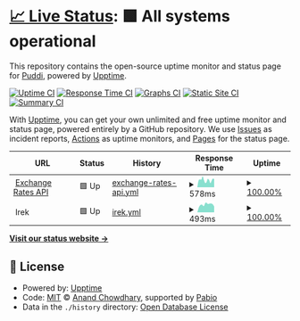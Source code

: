 # [📈 Live Status](https://PuddiDuddi.github.io/statuspage): <!--live status--> **🟩 All systems operational**

This repository contains the open-source uptime monitor and status page for [Puddi](https://upptime.js.org), powered by [Upptime](https://github.com/upptime/upptime).

[![Uptime CI](https://github.com/PuddiDuddi/statuspage/workflows/Uptime%20CI/badge.svg)](https://github.com/PuddiDuddi/statuspage/actions?query=workflow%3A%22Uptime+CI%22)
[![Response Time CI](https://github.com/PuddiDuddi/statuspage/workflows/Response%20Time%20CI/badge.svg)](https://github.com/PuddiDuddi/statuspage/actions?query=workflow%3A%22Response+Time+CI%22)
[![Graphs CI](https://github.com/PuddiDuddi/statuspage/workflows/Graphs%20CI/badge.svg)](https://github.com/PuddiDuddi/statuspage/actions?query=workflow%3A%22Graphs+CI%22)
[![Static Site CI](https://github.com/PuddiDuddi/statuspage/workflows/Static%20Site%20CI/badge.svg)](https://github.com/PuddiDuddi/statuspage/actions?query=workflow%3A%22Static+Site+CI%22)
[![Summary CI](https://github.com/PuddiDuddi/statuspage/workflows/Summary%20CI/badge.svg)](https://github.com/PuddiDuddi/statuspage/actions?query=workflow%3A%22Summary+CI%22)

With [Upptime](https://upptime.js.org), you can get your own unlimited and free uptime monitor and status page, powered entirely by a GitHub repository. We use [Issues](https://github.com/PuddiDuddi/statuspage/issues) as incident reports, [Actions](https://github.com/PuddiDuddi/statuspage/actions) as uptime monitors, and [Pages](https://upptime.js.org) for the status page.

<!--start: status pages-->
<!-- This summary is generated by Upptime (https://github.com/upptime/upptime) -->
<!-- Do not edit this manually, your changes will be overwritten -->
<!-- prettier-ignore -->
| URL | Status | History | Response Time | Uptime |
| --- | ------ | ------- | ------------- | ------ |
| <img alt="" src="https://icons.duckduckgo.com/ip3/exchangeapi.puddi.monster.ico" height="13"> [Exchange Rates API](https://exchangeapi.puddi.monster/status) | 🟩 Up | [exchange-rates-api.yml](https://github.com/PuddiDuddi/statuspage/commits/HEAD/history/exchange-rates-api.yml) | <details><summary><img alt="Response time graph" src="./graphs/exchange-rates-api/response-time-week.png" height="20"> 578ms</summary><br><a href="https://status.puddi.monster/history/exchange-rates-api"><img alt="Response time 491" src="https://img.shields.io/endpoint?url=https%3A%2F%2Fraw.githubusercontent.com%2FPuddiDuddi%2Fstatuspage%2FHEAD%2Fapi%2Fexchange-rates-api%2Fresponse-time.json"></a><br><a href="https://status.puddi.monster/history/exchange-rates-api"><img alt="24-hour response time 1038" src="https://img.shields.io/endpoint?url=https%3A%2F%2Fraw.githubusercontent.com%2FPuddiDuddi%2Fstatuspage%2FHEAD%2Fapi%2Fexchange-rates-api%2Fresponse-time-day.json"></a><br><a href="https://status.puddi.monster/history/exchange-rates-api"><img alt="7-day response time 578" src="https://img.shields.io/endpoint?url=https%3A%2F%2Fraw.githubusercontent.com%2FPuddiDuddi%2Fstatuspage%2FHEAD%2Fapi%2Fexchange-rates-api%2Fresponse-time-week.json"></a><br><a href="https://status.puddi.monster/history/exchange-rates-api"><img alt="30-day response time 491" src="https://img.shields.io/endpoint?url=https%3A%2F%2Fraw.githubusercontent.com%2FPuddiDuddi%2Fstatuspage%2FHEAD%2Fapi%2Fexchange-rates-api%2Fresponse-time-month.json"></a><br><a href="https://status.puddi.monster/history/exchange-rates-api"><img alt="1-year response time 491" src="https://img.shields.io/endpoint?url=https%3A%2F%2Fraw.githubusercontent.com%2FPuddiDuddi%2Fstatuspage%2FHEAD%2Fapi%2Fexchange-rates-api%2Fresponse-time-year.json"></a></details> | <details><summary><a href="https://status.puddi.monster/history/exchange-rates-api">100.00%</a></summary><a href="https://status.puddi.monster/history/exchange-rates-api"><img alt="All-time uptime 100.00%" src="https://img.shields.io/endpoint?url=https%3A%2F%2Fraw.githubusercontent.com%2FPuddiDuddi%2Fstatuspage%2FHEAD%2Fapi%2Fexchange-rates-api%2Fuptime.json"></a><br><a href="https://status.puddi.monster/history/exchange-rates-api"><img alt="24-hour uptime 100.00%" src="https://img.shields.io/endpoint?url=https%3A%2F%2Fraw.githubusercontent.com%2FPuddiDuddi%2Fstatuspage%2FHEAD%2Fapi%2Fexchange-rates-api%2Fuptime-day.json"></a><br><a href="https://status.puddi.monster/history/exchange-rates-api"><img alt="7-day uptime 100.00%" src="https://img.shields.io/endpoint?url=https%3A%2F%2Fraw.githubusercontent.com%2FPuddiDuddi%2Fstatuspage%2FHEAD%2Fapi%2Fexchange-rates-api%2Fuptime-week.json"></a><br><a href="https://status.puddi.monster/history/exchange-rates-api"><img alt="30-day uptime 100.00%" src="https://img.shields.io/endpoint?url=https%3A%2F%2Fraw.githubusercontent.com%2FPuddiDuddi%2Fstatuspage%2FHEAD%2Fapi%2Fexchange-rates-api%2Fuptime-month.json"></a><br><a href="https://status.puddi.monster/history/exchange-rates-api"><img alt="1-year uptime 100.00%" src="https://img.shields.io/endpoint?url=https%3A%2F%2Fraw.githubusercontent.com%2FPuddiDuddi%2Fstatuspage%2FHEAD%2Fapi%2Fexchange-rates-api%2Fuptime-year.json"></a></details>
| <img alt="" src="https://icons.duckduckgo.com/ip3/null.ico" height="13"> Irek | 🟩 Up | [irek.yml](https://github.com/PuddiDuddi/statuspage/commits/HEAD/history/irek.yml) | <details><summary><img alt="Response time graph" src="./graphs/irek/response-time-week.png" height="20"> 493ms</summary><br><a href="https://status.puddi.monster/history/irek"><img alt="Response time 479" src="https://img.shields.io/endpoint?url=https%3A%2F%2Fraw.githubusercontent.com%2FPuddiDuddi%2Fstatuspage%2FHEAD%2Fapi%2Firek%2Fresponse-time.json"></a><br><a href="https://status.puddi.monster/history/irek"><img alt="24-hour response time 508" src="https://img.shields.io/endpoint?url=https%3A%2F%2Fraw.githubusercontent.com%2FPuddiDuddi%2Fstatuspage%2FHEAD%2Fapi%2Firek%2Fresponse-time-day.json"></a><br><a href="https://status.puddi.monster/history/irek"><img alt="7-day response time 493" src="https://img.shields.io/endpoint?url=https%3A%2F%2Fraw.githubusercontent.com%2FPuddiDuddi%2Fstatuspage%2FHEAD%2Fapi%2Firek%2Fresponse-time-week.json"></a><br><a href="https://status.puddi.monster/history/irek"><img alt="30-day response time 479" src="https://img.shields.io/endpoint?url=https%3A%2F%2Fraw.githubusercontent.com%2FPuddiDuddi%2Fstatuspage%2FHEAD%2Fapi%2Firek%2Fresponse-time-month.json"></a><br><a href="https://status.puddi.monster/history/irek"><img alt="1-year response time 479" src="https://img.shields.io/endpoint?url=https%3A%2F%2Fraw.githubusercontent.com%2FPuddiDuddi%2Fstatuspage%2FHEAD%2Fapi%2Firek%2Fresponse-time-year.json"></a></details> | <details><summary><a href="https://status.puddi.monster/history/irek">100.00%</a></summary><a href="https://status.puddi.monster/history/irek"><img alt="All-time uptime 100.00%" src="https://img.shields.io/endpoint?url=https%3A%2F%2Fraw.githubusercontent.com%2FPuddiDuddi%2Fstatuspage%2FHEAD%2Fapi%2Firek%2Fuptime.json"></a><br><a href="https://status.puddi.monster/history/irek"><img alt="24-hour uptime 100.00%" src="https://img.shields.io/endpoint?url=https%3A%2F%2Fraw.githubusercontent.com%2FPuddiDuddi%2Fstatuspage%2FHEAD%2Fapi%2Firek%2Fuptime-day.json"></a><br><a href="https://status.puddi.monster/history/irek"><img alt="7-day uptime 100.00%" src="https://img.shields.io/endpoint?url=https%3A%2F%2Fraw.githubusercontent.com%2FPuddiDuddi%2Fstatuspage%2FHEAD%2Fapi%2Firek%2Fuptime-week.json"></a><br><a href="https://status.puddi.monster/history/irek"><img alt="30-day uptime 100.00%" src="https://img.shields.io/endpoint?url=https%3A%2F%2Fraw.githubusercontent.com%2FPuddiDuddi%2Fstatuspage%2FHEAD%2Fapi%2Firek%2Fuptime-month.json"></a><br><a href="https://status.puddi.monster/history/irek"><img alt="1-year uptime 100.00%" src="https://img.shields.io/endpoint?url=https%3A%2F%2Fraw.githubusercontent.com%2FPuddiDuddi%2Fstatuspage%2FHEAD%2Fapi%2Firek%2Fuptime-year.json"></a></details>

<!--end: status pages-->

[**Visit our status website →**](https://upptime.js.org)

## 📄 License

- Powered by: [Upptime](https://github.com/upptime/upptime)
- Code: [MIT](./LICENSE) © [Anand Chowdhary](https://anandchowdhary.com), supported by [Pabio](https://pabio.com)
- Data in the `./history` directory: [Open Database License](https://opendatacommons.org/licenses/odbl/1-0/)
